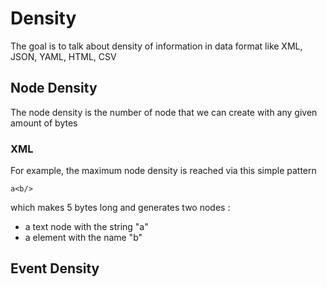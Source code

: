 # Density
The goal is to talk about density of information in data format like XML, JSON, YAML, HTML, CSV
## Node Density
The node density is the number of node that we can create with any given amount of bytes
### XML
For example, the maximum node density is reached via this simple pattern
```
a<b/>
```
which makes 5 bytes long and generates two nodes :
 * a text node with the string "a"
 * a element with the name "b"
 
## Event Density
